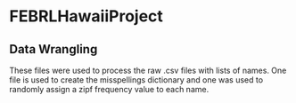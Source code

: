# FEBRLHawaiiProject
## Data Wrangling

These files were used to process the raw .csv files with lists of names. One file is used to create the misspellings dictionary and one was used to randomly assign 
a zipf frequency value to each name. 
